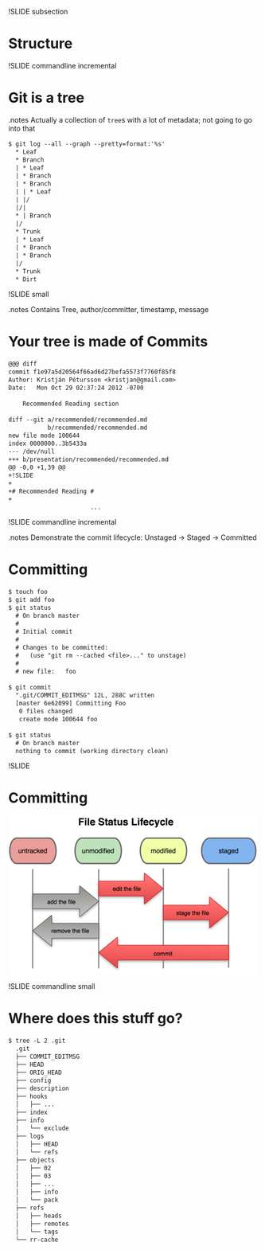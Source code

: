 !SLIDE subsection

# Structure #

!SLIDE commandline incremental

# Git is a tree #

.notes Actually a collection of `tree`s with a lot of metadata; not going to go
into that

    $ git log --all --graph --pretty=format:'%s'
      * Leaf
      * Branch
      | * Leaf
      | * Branch
      | * Branch
      | | * Leaf
      | |/
      |/|
      * | Branch
      |/
      * Trunk
      | * Leaf
      | * Branch
      | * Branch
      |/
      * Trunk
      * Dirt

!SLIDE small

.notes Contains Tree, author/committer, timestamp, message

# Your tree is made of Commits #

    @@@ diff
    commit f1e97a5d20564f66ad6d27befa5573f7760f85f8
    Author: Kristján Pétursson <kristjan@gmail.com>
    Date:   Mon Oct 29 02:37:24 2012 -0700

        Recommended Reading section

    diff --git a/recommended/recommended.md
               b/recommended/recommended.md
    new file mode 100644
    index 0000000..3b5433a
    --- /dev/null
    +++ b/presentation/recommended/recommended.md
    @@ -0,0 +1,39 @@
    +!SLIDE
    +
    +# Recommended Reading #
    +
                           ...

!SLIDE commandline incremental

.notes Demonstrate the commit lifecycle: Unstaged -> Staged -> Committed

# Committing #

    $ touch foo
    $ git add foo
    $ git status
      # On branch master
      #
      # Initial commit
      #
      # Changes to be committed:
      #   (use "git rm --cached <file>..." to unstage)
      #
      # new file:   foo

    $ git commit
      ".git/COMMIT_EDITMSG" 12L, 288C written
      [master 6e62099] Committing Foo
       0 files changed
       create mode 100644 foo

    $ git status
      # On branch master
      nothing to commit (working directory clean)

!SLIDE

# Committing #

![Commit Lifecycle](commit-lifecycle.png)

!SLIDE commandline small

# Where does this stuff go? #

    $ tree -L 2 .git
      .git
      ├── COMMIT_EDITMSG
      ├── HEAD
      ├── ORIG_HEAD
      ├── config
      ├── description
      ├── hooks
      │   ├── ...
      ├── index
      ├── info
      │   └── exclude
      ├── logs
      │   ├── HEAD
      │   └── refs
      ├── objects
      │   ├── 02
      │   ├── 03
      │   ├── ...
      │   ├── info
      │   └── pack
      ├── refs
      │   ├── heads
      │   ├── remotes
      │   └── tags
      └── rr-cache
